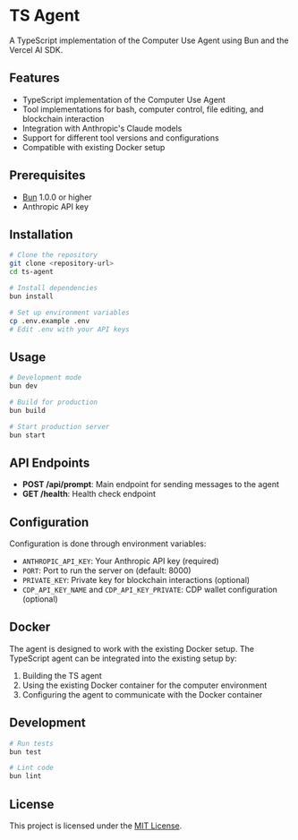 # TS Agent

A TypeScript implementation of the Computer Use Agent using Bun and the Vercel AI SDK.

## Features

- TypeScript implementation of the Computer Use Agent
- Tool implementations for bash, computer control, file editing, and blockchain interaction
- Integration with Anthropic's Claude models
- Support for different tool versions and configurations
- Compatible with existing Docker setup

## Prerequisites

- [Bun](https://bun.sh/) 1.0.0 or higher
- Anthropic API key

## Installation

```bash
# Clone the repository
git clone <repository-url>
cd ts-agent

# Install dependencies
bun install

# Set up environment variables
cp .env.example .env
# Edit .env with your API keys
```

## Usage

```bash
# Development mode
bun dev

# Build for production
bun build

# Start production server
bun start
```

## API Endpoints

- **POST /api/prompt**: Main endpoint for sending messages to the agent
- **GET /health**: Health check endpoint

## Configuration

Configuration is done through environment variables:

- `ANTHROPIC_API_KEY`: Your Anthropic API key (required)
- `PORT`: Port to run the server on (default: 8000)
- `PRIVATE_KEY`: Private key for blockchain interactions (optional)
- `CDP_API_KEY_NAME` and `CDP_API_KEY_PRIVATE`: CDP wallet configuration (optional)

## Docker

The agent is designed to work with the existing Docker setup. The TypeScript agent can be integrated into the existing setup by:

1. Building the TS agent
2. Using the existing Docker container for the computer environment
3. Configuring the agent to communicate with the Docker container

## Development

```bash
# Run tests
bun test

# Lint code
bun lint
```

## License

This project is licensed under the [MIT License](LICENSE).

